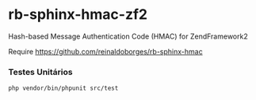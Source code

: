 # rb-sphinx-hmac-zf2
Hash-based Message Authentication Code (HMAC) for ZendFramework2

Require https://github.com/reinaldoborges/rb-sphinx-hmac

### Testes Unitários

```shell
php vendor/bin/phpunit src/test
```
